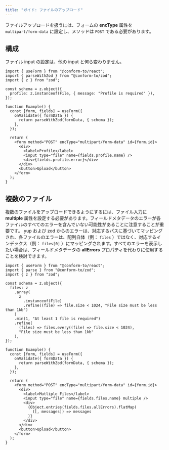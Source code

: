 ```yaml
---
title: "ガイド: ファイルのアップロード"
---
```


ファイルアップロードを扱うには、フォームの **encType** 属性を `multipart/form-data` に設定し、メソッドは `POST` である必要があります。

## 構成

ファイル input の設定は、他の input と何ら変わりません。

```tsx
import { useForm } from "@conform-to/react";
import { parseWithZod } from "@conform-to/zod";
import { z } from "zod";

const schema = z.object({
  profile: z.instanceof(File, { message: "Profile is required" }),
});

function Example() {
  const [form, fields] = useForm({
    onValidate({ formData }) {
      return parseWithZod(formData, { schema });
    },
  });

  return (
    <form method="POST" encType="multipart/form-data" id={form.id}>
      <div>
        <label>Profile</label>
        <input type="file" name={fields.profile.name} />
        <div>{fields.profile.error}</div>
      </div>
      <button>Upload</button>
    </form>
  );
}
```

## 複数のファイル

複数のファイルをアップロードできるようにするには、ファイル入力に **multiple** 属性を設定する必要があります。フィールドメタデータのエラーが各ファイルのすべてのエラーを含んでいない可能性があることに注意することが重要です。 yup および zod からのエラーは、対応するパスに基づいてマッピングされ、各ファイルのエラーは、配列自体（例： `files` ）ではなく、対応するインデックス（例： `files[0]` ）にマッピングされます。すべてのエラーを表示したい場合は、フィールドメタデータの **allErrors** プロパティを代わりに使用することを検討できます。

```tsx
import { useForm } from "@conform-to/react";
import { parse } from "@conform-to/zod";
import { z } from "zod";

const schema = z.object({
  files: z
    .array(
      z
        .instanceof(File)
        .refine((file) => file.size < 1024, "File size must be less than 1kb")
    )
    .min(1, "At least 1 file is required")
    .refine(
      (files) => files.every((file) => file.size < 1024),
      "File size must be less than 1kb"
    ),
});

function Example() {
  const [form, fields] = useForm({
    onValidate({ formData }) {
      return parseWithZod(formData, { schema });
    },
  });

  return (
    <form method="POST" encType="multipart/form-data" id={form.id}>
      <div>
        <label>Mutliple Files</label>
        <input type="file" name={fields.files.name} multiple />
        <div>
          {Object.entries(fields.files.allErrors).flatMap(
            ([, messages]) => messages
          )}
        </div>
      </div>
      <button>Upload</button>
    </form>
  );
}
```
